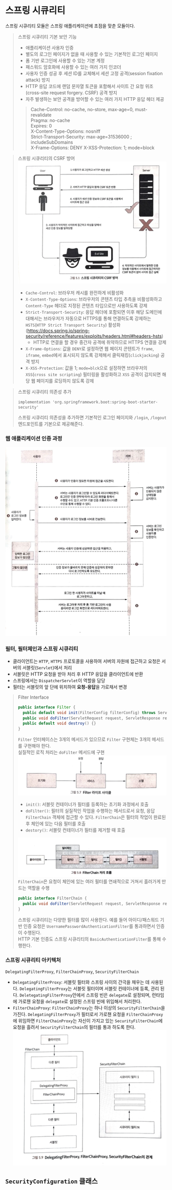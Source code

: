 # 스프링 시큐리티
스프링 시큐리티 모듈은 스프링 애플리케이션에 초점을 맞춘 모듈이다.

> 스프링 시큐리티 기본 보안 기능
> - 애플리케이션 사용자 인증
> - 별도의 로그인 페이지가 없을 때 사용할 수 있는 기본적인 로그인 페이지
> - 폼 기반 로그인에 사용할 수 있는 기본 계정
> - 패스워드 암호화에 사용할 수 있는 여러 가지 인코더
> - 사용자 인증 성공 후 세션 ID를 교체해서 세션 고정 공격(session fixation attack) 방지
> - HTTP 응답 코드에 랜덤 문자열 토큰을 포함해서 사이트 간 요청 위조(cross-site request forgery. CSRF) 공격 방지
> - 자주 발생하는 보안 공격을 방어할 수 있는 여러 가지 HTTP 응답 헤더 제공
> > Cache-Control: no-cache, no-store, max-age=0, must-revalidate  
> > Pragma: no-cache  
> > Expires: 0  
> > X-Content-Type-Options: nosniff  
> > Strict-Transport-Security: max-age=31536000 ; includeSubDomains  
> > X-Frame-Options: DENY
> > X-XSS-Protection: 1; mode=block

> 스프링 시큐리티의 CSRF 방어
> ![](./assets/session-csrf.jpg)
> - `Cache-Control`: 브라우저 캐시를 완전하게 비활성화
> - `X-Content-Type-Options`: 브라우저의 콘텐츠 타입 추측을 비활성화하고 `Content-Type` 헤더로 지정된 콘텐츠 타입으로만 사용하도록 강제
> - `Strict-Transport-Security`: 응답 헤더에 포함되면 이후 해당 도메인에 대해서는 브라우저가 자동으로 HTTPS를 통해 연결하도록 강제하는 `HSTS`(`HTTP Strict Transport Security`) 활성화 (https://docs.spring.io/spring-security/reference/features/exploits/headers.html#headers-hsts)
>   - HTTP로 연결을 할 경우 중간자 공격에 취약하므로 HTTPS 연결을 강제
> - `X-Frame-Options`: 값을 `DENY`로 설정하면 웹 페이지 콘텐트가 `frame`, `iframe`, `embed`에서 표시되지 않도록 강제해서 클릭재킹(`clickjacking`) 공격 방지
> - `X-XSS-Protection`: 값을 1; `mode=blck`으로 설정하면 브라우저의 `XSS`(`cross site scripting`) 필터링을 활성화하고 `XSS` 공격이 감지되면 해당 웹 페이지를 로딩하지 않도록 강제

> 스프링 시큐리티 의존성 추가
> ```
> implementation 'org.springframework.boot:spring-boot-starter-security'
> ```
> 스프링 시큐리티 의존성을 추가하면 기본적인 로그인 페이지와 `/login`, `/logout` 엔드포인트를 기본으로 제공해준다.

### 웹 애플리케이션 인증 과정
![spring_security_login_sequence.png](spring_security_login_sequence.png)
### 필터, 필터체인과 스프링 시큐리티
- 클라이언트는 `HTTP`, `HTTPS` 프로토콜을 사용하여 서버의 자원에 접근하고 요청은 서버의 서블릿(`Servlet`)에서 처리
- 서블릿은 HTTP 요청을 받아 처리 후 HTTP 응답을 클라이언트에 반환
- 스프링에서는 `DispatcherServlet`이 역할을 담당
- 필터는 서블릿의 앞 단에 위치하여 **요청-응답**을 가로채서 변경

> Filter Interface
> ```java
> public interface Filter {
>   public default void init(FilterConfig filterConfig) throws ServletException {}
>   public void doFilter(ServletRequest request, ServletResponse response, FilterChain chain) throws IOException, ServletException;
>   public default void destroy() {}
> }
> ```
> `Filter` 인터페이스는 3개의 메서드가 있으므로 `Filter` 구현체는 3개의 메서드를 구현해야 한다.  
> 실질적인 로직 처리는 `doFilter` 메서드에 구현
> ![img.png](spring_security_filter.png)
> - `init()`: 서블릿 컨테이너가 필터를 등록하는 초기화 과정에서 호출
> - `doFilter()`: 필터의 실질적인 작업을 수행하는 메서드로서 요청, 응답 `FilterChain` 객체에 접근할 수 있다. `FilterChain`은 필터의 작업이 완료된 후 체인에 있는 다음 필터를 호출
> - `destory()`: 서블릿 컨테이너가 필터를 제거할 때 호출
> 
> ![img_1.png](spring_security_filterChain.png)
> `FilterChain`은 요청이 체인에 있는 여러 필터를 연쇄적으로 거쳐서 흘러가게 만드는 역할을 수행
> ```java
> public interface FilterChain {
>   public void doFilter(ServletRequest request, ServletResponse response) throws IOException, ServeletException;
> }
> ```
> 스프링 시큐리티는 다양한 필터를 많이 사용한다. 예를 들어 아이디/패스워드 기반 인증 요청은 `UsernamePasswordAuthenticationFilter`를 통과하면서 인증이 수행된다.  
> HTTP 기본 인증도 스프링 시큐리티의 `BasicAuthenticationFilter`를 통해 수행한다.

### 스프링 시큐리티 아키텍처
`DelegatingFilterProxy`, `FilterChainProxy`, `SecurityFilterChain`  
- `DelegatingFilterProxy`: 서블릿 필터와 스프링 사이의 간극을 채우는 데 사용된다. `DelegatingFilterProxy`는 서블릿 필터이며 서블릿 컨테이너에 등록, 관리 된다.  `DeletegatingFilterProxy`안에서 스프링 빈은 `delegate`로 설정되며, 런타임에 가로챈 요청을 `delegate`로 설정된 스프링 빈에 위임해서 처리한다.
- `FilterChainProxy`: `FilterChainProxy`는 하나 이상의 `SecurityFilterChain`을 가진다. `DelegatingFilterProxy`가 필터로서 가로챈 요청을 `FilterChainProxy`에 위임하면 `FilterChainProxy`는 자신이 가지고 있는 `SecurityFilterChain`에 요청을 흘려서 `SecurityFilterChain`의 필터를 통과 하도록 한다.
![img.png](spring_security_filter_relation.png)

## `SecurityConfiguration` 클래스
